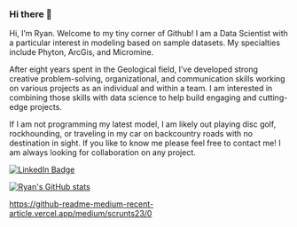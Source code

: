 ### Hi there 👋

Hi, I’m Ryan. Welcome to my tiny corner of Github! I am a Data Scientist with a particular interest in modeling based on sample datasets. My specialties include Phyton, ArcGis, and Micromine.

After eight years spent in the Geological field, I’ve developed strong creative problem-solving, organizational, and communication skills working on various projects as an individual and within a team. I am interested in combining those skills with data science to help build engaging and cutting-edge projects.

If I am not programming my latest model, I am likely out playing disc golf, rockhounding, or traveling in my car on backcountry roads with no destination in sight. If you like to know me please feel free to contact me! I am always looking for collaboration on any project.

[![LinkedIn Badge](https://img.shields.io/badge/LinkedIn-Profile-informational?style=flat&logo=linkedin&logoColor=white&color=0D76A8)](https://www.linkedin.com/in/ryanhdavidson/)




[![Ryan's GitHub stats](https://github-readme-stats.vercel.app/api?username=scrunts23)](https://github.com/scrunts23/github-readme-stats)

https://github-readme-medium-recent-article.vercel.app/medium/scrunts23/0



<!--
**scrunts23/scrunts23** is a ✨ _special_ ✨ repository because its `README.md` (this file) appears on your GitHub profile.




-->
